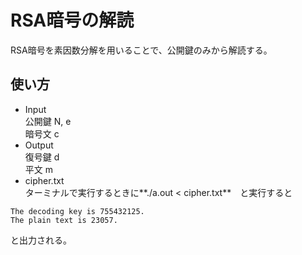 # RSA暗号の解読
RSA暗号を素因数分解を用いることで、公開鍵のみから解読する。

## 使い方
* Input  
公開鍵 N, e  
暗号文 c  
* Output  
復号鍵 d  
平文 m  
* cipher.txt  
ターミナルで実行するときに**./a.out < cipher.txt**　と実行すると
```
The decoding key is 755432125.
The plain text is 23057.
```
と出力される。
